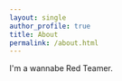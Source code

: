 ```yaml
---
layout: single
author_profile: true
title: About
permalink: /about.html
---
```


I'm a wannabe Red Teamer.
